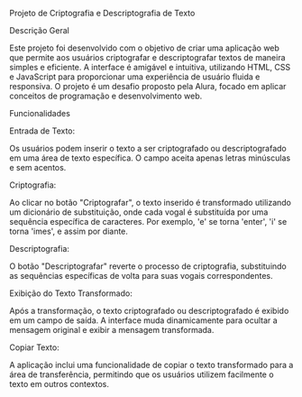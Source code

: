 Projeto de Criptografia e Descriptografia de Texto

Descrição Geral

Este projeto foi desenvolvido com o objetivo de criar uma aplicação web que permite aos usuários criptografar e descriptografar textos de maneira simples e eficiente. A interface é amigável e intuitiva, utilizando HTML, CSS e JavaScript para proporcionar uma experiência de usuário fluida e responsiva. O projeto é um desafio proposto pela Alura, focado em aplicar conceitos de programação e desenvolvimento web.

Funcionalidades

Entrada de Texto:

Os usuários podem inserir o texto a ser criptografado ou descriptografado em uma área de texto específica. O campo aceita apenas letras minúsculas e sem acentos.

Criptografia:

Ao clicar no botão "Criptografar", o texto inserido é transformado utilizando um dicionário de substituição, onde cada vogal é substituída por uma sequência específica de caracteres. Por exemplo, 'e' se torna 'enter', 'i' se torna 'imes', e assim por diante.

Descriptografia:

O botão "Descriptografar" reverte o processo de criptografia, substituindo as sequências específicas de volta para suas vogais correspondentes.

Exibição do Texto Transformado:

Após a transformação, o texto criptografado ou descriptografado é exibido em um campo de saída. A interface muda dinamicamente para ocultar a mensagem original e exibir a mensagem transformada.

Copiar Texto:

A aplicação inclui uma funcionalidade de copiar o texto transformado para a área de transferência, permitindo que os usuários utilizem facilmente o texto em outros contextos.
